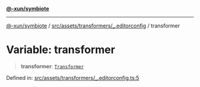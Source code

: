 [**@-xun/symbiote**](../../../../../README.md)

***

[@-xun/symbiote](../../../../../README.md) / [src/assets/transformers/\_.editorconfig](../README.md) / transformer

# Variable: transformer

> **transformer**: [`Transformer`](../../../type-aliases/Transformer.md)

Defined in: [src/assets/transformers/\_.editorconfig.ts:5](https://github.com/Xunnamius/symbiote/blob/69d7b76e5696ff589285094e16ec41aa92317af3/src/assets/transformers/_.editorconfig.ts#L5)
